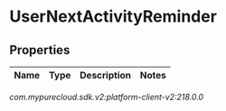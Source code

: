 # UserNextActivityReminder


## Properties

| Name | Type | Description | Notes |
| ------------ | ------------- | ------------- | ------------- |




_com.mypurecloud.sdk.v2:platform-client-v2:218.0.0_
